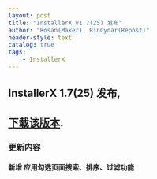 ```yaml
---
layout: post
title: "InstallerX v1.7(25) 发布"
author: "Rosan(Maker), RinCynar(Repost)"
header-style: text
catalog: true
tags:
    - InstallerX
---
```


## InstallerX 1.7(25) 发布,
## [下载该版本](/file/InstallerX_1.7(25).apk).

### 更新内容

#### 新增 应用勾选页面搜索、排序、过滤功能